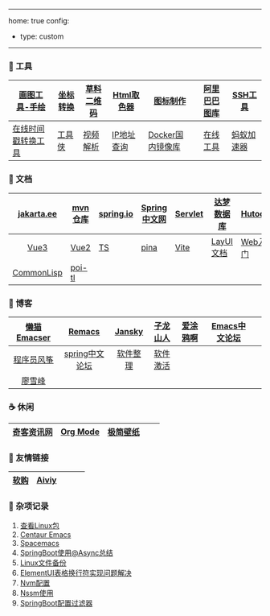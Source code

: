 
---
home: true
config:
  - type: custom
---

### 🔨 工具

| [画图工具-手绘](https://excalidraw.com/)                     | [坐标转换](https://tool.lu/coordinate/)                      | [草料二维码](https://cli.im/)         | [Html取色器](https://m.runoob.com/tags/html-colorpicker.html) | [图标制作](https://www.bitbug.net/)              | [阿里巴巴图库](https://www.iconfont.cn/) | [SSH工具](https://mobaxterm.mobatek.net/download.html) |
| ------------------------------------------------------------ | ------------------------------------------------------------ | ------------------------------------- | ------------------------------------------------------------ | ------------------------------------------------ | :--------------------------------------: | ------------------------------------------------------ |
| [在线时间戳转换工具](https://www.beijing-time.org/shijianchuo/) | [工具侠](http://tool.6zkx.com/Tools/Certificate/CertNumMakeUp) | [视频解析](https://shuiyinla.com/cn/) | [IP地址查询](https://tool.lu/ip/)                            | [Docker国内镜像库](https://atomhub.openatom.cn/) |       [在线工具](https://tool.lu/)       | [蚂蚁加速器](https://49cd.dmstaqw.com/c-5016/a-b8WsF)  |


### 📑 文档

| [jakarta.ee](https://jakarta.ee/specifications/platform/10/apidocs/) | [mvn仓库](https://mvnrepository.com/)              | [spring.io](https://spring.io/)                              | [Spring中文网](https://springdoc.cn/)                | [Servlet](https://jakarta.ee/learn/docs/jakartaee-tutorial/current/index.html) | [达梦数据库](https://eco.dameng.com/document/dm/zh-cn/faq/) | [Hutool](https://www.hutool.cn/)                             |
| :----------------------------------------------------------: | -------------------------------------------------- | ------------------------------------------------------------ | ---------------------------------------------------- | ------------------------------------------------------------ | ----------------------------------------------------------- | ------------------------------------------------------------ |
|     [Vue3](https://cn.vuejs.org/guide/introduction.html)     | [Vue2](https://v2.cn.vuejs.org/)                   | [TS](https://ts.nodejs.cn/docs/handbook/typescript-from-scratch.html) | [pina](https://pinia.vuejs.org/zh/introduction.html) | [Vite](https://vitejs.cn/vite3-cn/)                          | [LayUI文档](https://lln.kim/layui/doc/)                     | [Web入门](https://developer.mozilla.org/zh-CN/docs/Learn/Getting_started_with_the_web) |
| [CommonLisp](https://www.bookstack.cn/read/acl-zh/e3d8509f672f3e2e.md) | [poi-tl](https://deepoove.com/poi-tl/#_why_poi_tl) |                                                              |                                                      |                                                              |                                                             |                                                              |



### 🍺 博客

| [懒猫Emacser](https://manateelazycat.github.io/) | [Remacs](https://remacs.fun/) | [Jansky](https://jansky520.github.io/) | [子龙山人](https://zilongshanren.com) | [爱涂鸦啊](https://aituyaa.com/) | [Emacs中文论坛](https://emacs-china.org/) |  |
| :-----------------------------------------------: | :------------------------------------: | :----------------------------------------: | :-------------------------------------: | :-------------------------------: | --------------------------------- | --------------------------------- |
|           [程序员风筝](https://www.moonkite.cn/)           | [spring中文论坛](https://forum.springdoc.cn/) |    [软件整理](https://soft.xubin.org/)    | [软件激活](https://www.exception.site/) |  |  |  |
| [廖雪峰](https://www.liaoxuefeng.com/) |  |                                        |  |  |  |  |

### ☕ 休闲

| [奇客资讯网](https://www.solidot.org/) | [Org Mode](https://blog.csdn.net/u010994434/article/details/113647518) | [极简壁纸](https://bz.zzzmh.cn/index) |      |      |
| :------------------------------------: | :----------------------------------------------------------: | ------------------------------------- | ---- | ---- |



### 🧲 友情链接

| [软购](https://apsgo.com/store/product/windows-11?id=703) | [Aiviy](https://www.aiviy.com/item/workstations) |      |      |      |
| :-------------------------------------------------------: | :----------------------------------------------: | ---- | ---- | ---- |

### 🔖 杂项记录
1. [查看Linux包](https://pkgs.org/)
2. [Centaur Emacs](https://seagle0128.github.io/.emacs.d/)   
3. [Spacemacs](https://github.com/syl20bnr/spacemacs)      
4. [SpringBoot使用@Async总结](https://www.cnblogs.com/qdhxhz/p/16671089.html)  
5. [Linux文件备份](https://www.jb51.net/article/264914.htm#_label2)  
6. [ElementUI表格换行符实现问题解决](https://blog.csdn.net/summerfor2015/article/details/106816064?spm=1001.2101.3001.6661.1&utm_medium=distribute.pc_relevant_t0.none-task-blog-2~default~CTRLIST~default-1.no_search_link&depth_1-utm_source=distribute.pc_relevant_t0.none-task-blog-2~default~CTRLIST~default-1.no_search_link)  
7. [Nvm配置](https://www.jianshu.com/p/10f7f7898e9d)  
8. [Nssm使用](https://blog.csdn.net/weixin_46560589/article/details/126429230)  
9. [SpringBoot配置过滤器](https://blog.csdn.net/qq_60458298/article/details/129737940)  
